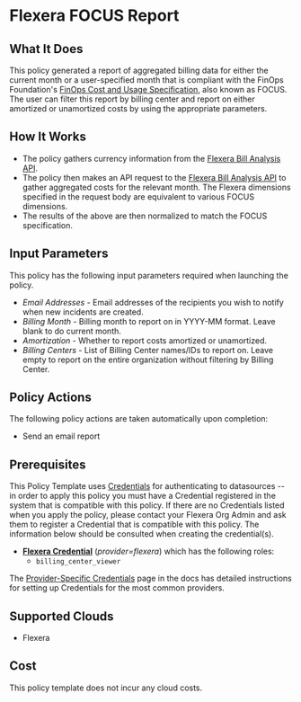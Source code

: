 # Flexera FOCUS Report

## What It Does

This policy generated a report of aggregated billing data for either the current month or a user-specified month that is compliant with the FinOps Foundation's [FinOps Cost and Usage Specification](https://focus.finops.org/#specification), also known as FOCUS. The user can filter this report by billing center and report on either amortized or unamortized costs by using the appropriate parameters.

## How It Works

- The policy gathers currency information from the [Flexera Bill Analysis API](https://reference.rightscale.com/bill_analysis/).
- The policy then makes an API request to the [Flexera Bill Analysis API](https://reference.rightscale.com/bill_analysis/) to gather aggregated costs for the relevant month. The Flexera dimensions specified in the request body are equivalent to various FOCUS dimensions.
- The results of the above are then normalized to match the FOCUS specification.

## Input Parameters

This policy has the following input parameters required when launching the policy.

- *Email Addresses* - Email addresses of the recipients you wish to notify when new incidents are created.
- *Billing Month* - Billing month to report on in YYYY-MM format. Leave blank to do current month.
- *Amortization* - Whether to report costs amortized or unamortized.
- *Billing Centers* - List of Billing Center names/IDs to report on. Leave empty to report on the entire organization without filtering by Billing Center.

## Policy Actions

The following policy actions are taken automatically upon completion:

- Send an email report

## Prerequisites

This Policy Template uses [Credentials](https://docs.flexera.com/flexera/EN/Automation/ManagingCredentialsExternal.htm) for authenticating to datasources -- in order to apply this policy you must have a Credential registered in the system that is compatible with this policy. If there are no Credentials listed when you apply the policy, please contact your Flexera Org Admin and ask them to register a Credential that is compatible with this policy. The information below should be consulted when creating the credential(s).

- [**Flexera Credential**](https://docs.flexera.com/flexera/EN/Automation/ProviderCredentials.htm) (*provider=flexera*) which has the following roles:
  - `billing_center_viewer`

The [Provider-Specific Credentials](https://docs.flexera.com/flexera/EN/Automation/ProviderCredentials.htm) page in the docs has detailed instructions for setting up Credentials for the most common providers.

## Supported Clouds

- Flexera

## Cost

This policy template does not incur any cloud costs.
